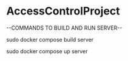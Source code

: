 # AccessControlProject


--COMMANDS TO BUILD AND RUN SERVER--

sudo docker compose build server

sudo docker compose up server